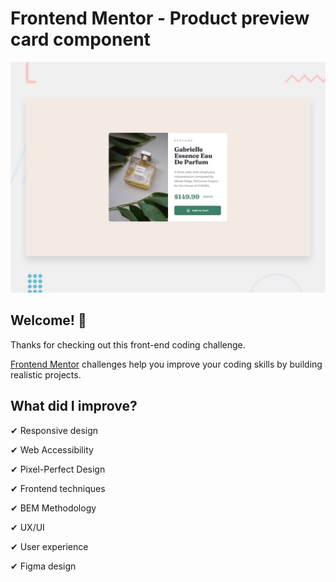 # Frontend Mentor - Product preview card component

![Design preview for the Product preview card component coding challenge](./design/desktop-preview.jpg)

## Welcome! 👋


Thanks for checking out this front-end coding challenge.

[Frontend Mentor](https://www.frontendmentor.io) challenges help you improve your coding skills by building realistic projects.


## What did I improve?

✔ Responsive design

✔ Web Accessibility

✔ Pixel-Perfect Design

✔ Frontend techniques

✔ BEM Methodology

✔ UX/UI

✔ User experience

✔ Figma design

